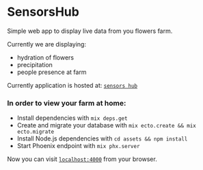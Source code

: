 # SensorsHub

Simple web app to display live data from you flowers farm.

Currently we are displaying:

* hydration of flowers
* precipitation
* people presence at farm

Currently application is hosted at: [`sensors hub`](https://sensors-hub.herokuapp.com)

### In order to view your farm at home:

  * Install dependencies with `mix deps.get`
  * Create and migrate your database with `mix ecto.create && mix ecto.migrate`
  * Install Node.js dependencies with `cd assets && npm install`
  * Start Phoenix endpoint with `mix phx.server`

Now you can visit [`localhost:4000`](http://localhost:4000) from your browser.
